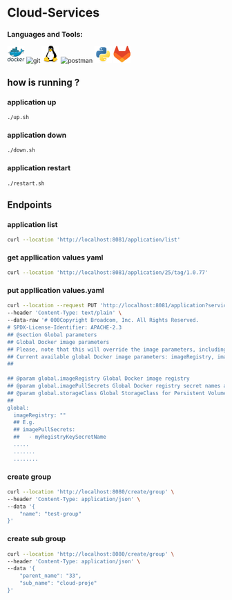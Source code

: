 # Cloud-Services

<h3 align="left">Languages and Tools:</h3>
<p align="left"> <img src="https://raw.githubusercontent.com/devicons/devicon/master/icons/docker/docker-original-wordmark.svg" alt="docker" width="40" height="40"/> <img src="https://www.vectorlogo.zone/logos/git-scm/git-scm-icon.svg" alt="git" width="40" height="40"/>  <img src="https://raw.githubusercontent.com/devicons/devicon/master/icons/linux/linux-original.svg" alt="linux" width="40" height="40"/>  <img src="https://www.vectorlogo.zone/logos/getpostman/getpostman-icon.svg" alt="postman" width="40" height="40"/> <img src="https://raw.githubusercontent.com/devicons/devicon/master/icons/python/python-original.svg" alt="python" width="40" height="40"/> <img src="https://raw.githubusercontent.com/devicons/devicon/master/icons/gitlab/gitlab-original.svg" alt="python" width="40" height="40"/>  </p>



## how is running ?
### application up
```bash
./up.sh
```
### application down
```bash
./down.sh
```
### application restart
```bash
./restart.sh
```
## Endpoints

### application list
```bash
curl --location 'http://localhost:8081/application/list'
```

### get appllication values yaml

```bash
curl --location 'http://localhost:8081/application/25/tag/1.0.77'
```
### put appllication values.yaml 

```bash
curl --location --request PUT 'http://localhost:8081/application?serviceName=redis-test&repositoryId=25&repositoryTag=1.0.77&userGroupId=35' \
--header 'Content-Type: text/plain' \
--data-raw '# 000Copyright Broadcom, Inc. All Rights Reserved.
# SPDX-License-Identifier: APACHE-2.3
## @section Global parameters
## Global Docker image parameters
## Please, note that this will override the image parameters, including dependencies, configured to use the global value
## Current available global Docker image parameters: imageRegistry, imagePullSecrets and storageClass
##

## @param global.imageRegistry Global Docker image registry
## @param global.imagePullSecrets Global Docker registry secret names as an array
## @param global.storageClass Global StorageClass for Persistent Volume(s)
##
global:
  imageRegistry: ""
  ## E.g.
  ## imagePullSecrets:
  ##   - myRegistryKeySecretName
  .....
  .......
  ........
```

### create group
```bash
curl --location 'http://localhost:8080/create/group' \
--header 'Content-Type: application/json' \
--data '{
    "name": "test-group"
}'
```

### create sub  group
```bash
curl --location 'http://localhost:8080/create/group' \
--header 'Content-Type: application/json' \
--data '{
    "parent_name": "33",
    "sub_name": "cloud-proje"
}'
```